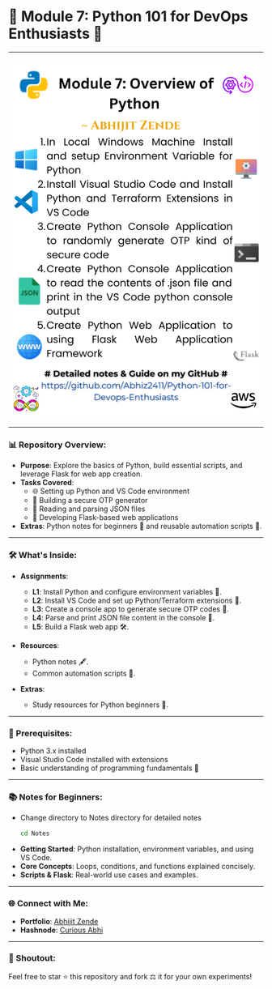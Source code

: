 # 🤖 Module 7: Python 101 for DevOps Enthusiasts 🔧

---

![Overview of Python preview image](Assests/overview_image.png)

---

### 📊 Repository Overview:

- **Purpose**: Explore the basics of Python, build essential scripts, and leverage Flask for web app creation.  
- **Tasks Covered**: 
  - 🌐 Setting up Python and VS Code environment
  - 🔐 Building a secure OTP generator
  - 🔎 Reading and parsing JSON files
  - 🔧 Developing Flask-based web applications
- **Extras**: Python notes for beginners 🤖 and reusable automation scripts 🎯.

---

### 🛠️ What's Inside:

- **Assignments**:
  - **L1**: Install Python and configure environment variables 🚀.
  - **L2**: Install VS Code and set up Python/Terraform extensions 🔧.
  - **L3**: Create a console app to generate secure OTP codes 🔐.
  - **L4**: Parse and print JSON file content in the console 🔖.
  - **L5**: Build a Flask web app 🛠️.

- **Resources**: 
  - Python notes 🖋️.
  - Common automation scripts 🔧.

- **Extras**:
  - Study resources for Python beginners 📖.

---

### 🚫 Prerequisites:

- Python 3.x installed
- Visual Studio Code installed with extensions
- Basic understanding of programming fundamentals 🤔

---


### 📚 Notes for Beginners:

- Change directory to Notes directory for detailed notes
  ```bash
  cd Notes
  ```
- **Getting Started**: Python installation, environment variables, and using VS Code.
- **Core Concepts**: Loops, conditions, and functions explained concisely.
- **Scripts & Flask**: Real-world use cases and examples.

---

### 🌐 Connect with Me:

- **Portfolio**: [Abhijit Zende](https://abhijit-zende.vercel.app/)
- **Hashnode**: [Curious Abhi](https://abhijitzende.hashnode.dev/)

---

### 📢 Shoutout:

Feel free to star ⭐ this repository and fork ⚖️ it for your own experiments!

